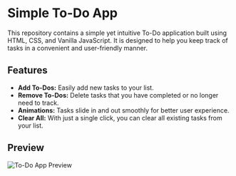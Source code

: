 # Simple To-Do App

This repository contains a simple yet intuitive To-Do application built using HTML, CSS, and Vanilla JavaScript. It is designed to help you keep track of tasks in a convenient and user-friendly manner.

## Features

- **Add To-Dos:** Easily add new tasks to your list.
- **Remove To-Dos:** Delete tasks that you have completed or no longer need to track.
- **Animations:** Tasks slide in and out smoothly for better user experience.
- **Clear All:** With just a single click, you can clear all existing tasks from your list.

## Preview

![To-Do App Preview]([link-to-app-preview-image](https://mahdi-mey.github.io/Todo-App/))
